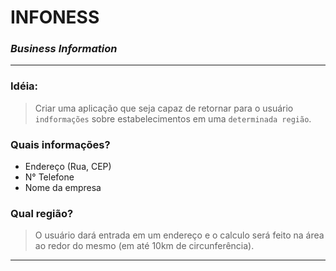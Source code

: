 # INFONESS
### *Business Information*
---
###  Idéia:
> Criar uma aplicação que seja capaz de retornar para o usuário `indformações` sobre estabelecimentos em uma `determinada região`.

### Quais informações?
  - Endereço (Rua, CEP)
  - N° Telefone
  - Nome da empresa


### Qual região?
> O usuário dará entrada em um endereço e o calculo será feito na área ao redor do mesmo (em até 10km de circunferência).
---
